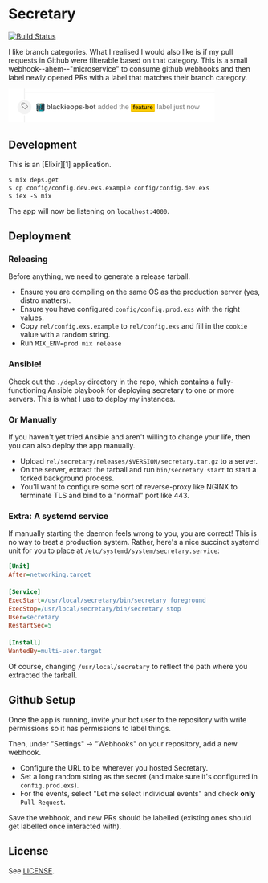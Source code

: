 # Secretary

[![Build Status](https://ci.blackieops.com/buildStatus/icon?job=secretary-tests)](https://ci.blackieops.com/job/secretary-tests/)

I like branch categories. What I realised I would also like is if my pull
requests in Github were filterable based on that category. This is a small
webhook--ahem--"microservice" to consume github webhooks and then label newly
opened PRs with a label that matches their branch category.

![Screenshot of the result](./.preview.png)

## Development

This is an [Elixir][1] application.

```
$ mix deps.get
$ cp config/config.dev.exs.example config/config.dev.exs
$ iex -S mix
```

The app will now be listening on `localhost:4000`.

## Deployment

### Releasing

Before anything, we need to generate a release tarball.

* Ensure you are compiling on the same OS as the production server (yes, distro matters).
* Ensure you have configured `config/config.prod.exs` with the right values.
* Copy `rel/config.exs.example` to `rel/config.exs` and fill in the `cookie`
  value with a random string.
* Run `MIX_ENV=prod mix release`

### Ansible!

Check out the `./deploy` directory in the repo, which contains a
fully-functioning Ansible playbook for deploying secretary to one or
more servers. This is what I use to deploy my instances.

### Or Manually

If you haven't yet tried Ansible and aren't willing to change your life, then
you can also deploy the app manually.

* Upload `rel/secretary/releases/$VERSION/secretary.tar.gz` to a server.
* On the server, extract the tarball and run `bin/secretary start` to start a
  forked background process.
* You'll want to configure some sort of reverse-proxy like NGINX to terminate
  TLS and bind to a "normal" port like 443.

### Extra: A systemd service

If manually starting the daemon feels wrong to you, you are correct! This is no
way to treat a production system. Rather, here's a nice succinct systemd unit
for you to place at `/etc/systemd/system/secretary.service`:

```ini
[Unit]
After=networking.target

[Service]
ExecStart=/usr/local/secretary/bin/secretary foreground
ExecStop=/usr/local/secretary/bin/secretary stop
User=secretary
RestartSec=5

[Install]
WantedBy=multi-user.target
```

Of course, changing `/usr/local/secretary` to reflect the path where you
extracted the tarball.

## Github Setup

Once the app is running, invite your bot user to the repository with write
permissions so it has permissions to label things.

Then, under "Settings" -> "Webhooks" on your repository, add a new webhook.

* Configure the URL to be wherever you hosted Secretary.
* Set a long random string as the secret (and make sure it's configured in
  `config.prod.exs`).
* For the events, select "Let me select individual events" and check **only**
  `Pull Request`.

Save the webhook, and new PRs should be labelled (existing ones should get
labelled once interacted with).

## License

See [LICENSE](./LICENSE).
